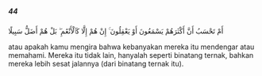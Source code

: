 ##### 44

<span class="ayah">أَمْ تَحْسَبُ أَنَّ أَكْثَرَهُمْ يَسْمَعُونَ أَوْ يَعْقِلُونَ ۚ إِنْ هُمْ إِلَّا كَٱلْأَنْعَٰمِ ۖ بَلْ هُمْ أَضَلُّ سَبِيلًا</span>

<span class="ayah_translation">atau apakah kamu mengira bahwa kebanyakan mereka itu mendengar atau memahami. Mereka itu tidak lain, hanyalah seperti binatang ternak, bahkan mereka lebih sesat jalannya (dari binatang ternak itu).</span>
